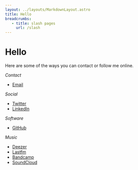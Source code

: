```yaml
---
layout: ../layouts/MarkdownLayout.astro
title: Hello
breadcrumbs:
   - title: slash pages
     url: /slash
---
```


# Hello

Here are some of the ways you can contact or follow me online.

_Contact_

-  [Email](mailto:hello@fglt.fr)

_Social_

-  [Twitter](https://x.com/_fg_)
-  [LinkedIn](https://www.linkedin.com/in/felixgirault/)

_Software_

-  [GitHub](https://github.com/felixgirault)

_Music_

-  [Deezer](https://www.deezer.com/fr/profile/1725967)
-  [Lastfm](https://www.last.fm/user/fglt)
-  [Bandcamp](https://fglt.bandcamp.com/)
-  [SoundCloud](https://soundcloud.com/xil)
